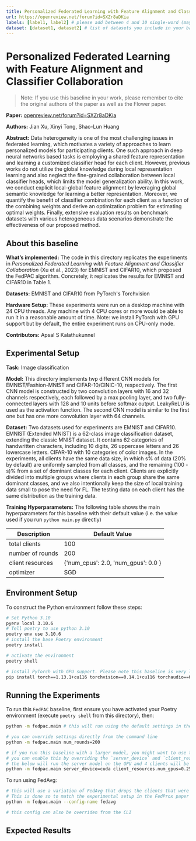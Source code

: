 ```yaml
---
title: Personalized Federated Learning with Feature Alignment and Classifier Collaboration
url: https://openreview.net/forum?id=SXZr8aDKia
labels: [label1, label2] # please add between 4 and 10 single-word (maybe two-words) labels (e.g. "system heterogeneity", "image classification", "asynchronous", "weight sharing", "cross-silo")
dataset: [dataset1, dataset2] # list of datasets you include in your baseline
---
```


# Personalized Federated Learning with Feature Alignment and Classifier Collaboration

> Note: If you use this baseline in your work, please remember to cite the original authors of the paper as well as the Flower paper.

**Paper:** [openreview.net/forum?id=SXZr8aDKia](https://openreview.net/forum?id=SXZr8aDKia)

****Authors:**** Jian Xu, Xinyi Tong, Shao-Lun Huang

****Abstract:**** Data heterogeneity is one of the most challenging issues in federated learning, which motivates a variety of approaches to learn personalized models for participating clients. One such approach in deep neural networks based tasks is employing a shared feature representation and learning a customized classifier head for each client. However, previous works do not utilize the global knowledge during local representation learning and also neglect the fine-grained collaboration between local classifier heads, which limits the model generalization ability. In this work, we conduct explicit local-global feature alignment by leveraging global semantic knowledge for learning a better representation. Moreover, we quantify the benefit of classifier combination for each client as a function of the combining weights and derive an optimization problem for estimating optimal weights. Finally, extensive evaluation results on benchmark datasets with various heterogeneous data scenarios demonstrate the effectiveness of our proposed method.


## About this baseline

****What’s implemented:**** The code in this directory replicates the experiments in *Personalized Federated Learning with Feature Alignment and Classifier Collaboration* (Xu et al., 2023) for EMNIST and CIFAR10, which proposed the FedPAC algorithm. Concretely, it replicates the results for EMNIST and CIFAR10 in Table 1.

****Datasets:**** EMNIST and CIFAR10 from PyTorch's Torchvision

****Hardware Setup:**** These experiments were run on a desktop machine with 24 CPU threads. Any machine with 4 CPU cores or more would be able to run it in a reasonable amount of time. Note: we install PyTorch with GPU support but by default, the entire experiment runs on CPU-only mode.

****Contributors:**** Apsal S Kalathukunnel


## Experimental Setup

****Task:**** Image classification

****Model:**** This directory implements twp different CNN models
for EMNIST/Fashion-MNIST and CIFAR-10/CINIC-10, respectively. The first CNN model is constructed by two convolution layers with 16 and 32 channels respectively, each followed by a max pooling layer, and two fully-connected layers with 128 and 10 units before softmax output. LeakyReLU is used as the activation function. The second CNN model is similar to the first one but has one more convolution layer with 64 channels.

****Dataset:**** Two datasets used for experiments are EMNIST and CIFAR10. EMNIST (Extended MNIST) is a 62-class image classification dataset, extending the classic MNIST dataset. It contains 62 categories of handwritten characters, including 10 digits, 26
uppercase letters and 26 lowercase letters. CIFAR-10 with 10 categories of color images. In the experiments, all clients have the same data size, in which s% of data (20% by default) are uniformly sampled from all classes, and the remaining (100 - s)% from a set of dominant classes for each client. Clients are explicitly divided into multiple groups where clients in each group share the same dominant
classes, and we also intentionally keep the size of local training data small to pose the need for FL. The testing data on each client has the same distribution as the training data.



****Training Hyperparameters:**** The following table shows the main hyperparameters for this baseline with their default value (i.e. the value used if you run `python main.py` directly)

| Description | Default Value |
| ----------- | ----- |
| total clients | 100 |
| number of rounds | 200 |
| client resources | {'num_cpus': 2.0, 'num_gpus': 0.0 }|
| optimizer | SGD|



## Environment Setup

To construct the Python environment follow these steps:

```bash
# Set Python 3.10
pyenv local 3.10.6
# Tell poetry to use python 3.10
poetry env use 3.10.6
# install the base Poetry environment
poetry install

# activate the environment
poetry shell

# install PyTorch with GPU support. Please note this baseline is very lightweight so it can run fine on a CPU.
pip install torch==1.13.1+cu116 torchvision==0.14.1+cu116 torchaudio==0.13.1 --extra-index-url https://download.pytorch.org/whl/cu116
```


## Running the Experiments

To run this `FedPAC` baseline, first ensure you have activated your Poetry environment (execute `poetry shell` from this directory), then:

```bash
python -m fedpac.main # this will run using the default settings in the `conf/config.yaml`

# you can override settings directly from the command line
python -m fedpac.main num_rounds=200 

# if you run this baseline with a larger model, you might want to use the GPU (not used by default).
# you can enable this by overriding the `server_device` and `client_resources` config. For example
# the below will run the server model on the GPU and 4 clients will be allowed to run concurrently on a GPU (assuming you also meet the CPU criteria for clients)
python -m fedpac.main server_device=cuda client_resources.num_gpus=0.25
```

To run using FedAvg:
```bash
# this will use a variation of FedAvg that drops the clients that were flagged as stragglers
# This is done so to match the experimental setup in the FedProx paper
python -m fedpac.main --config-name fedavg

# this config can also be overriden from the CLI
```

## Expected Results


